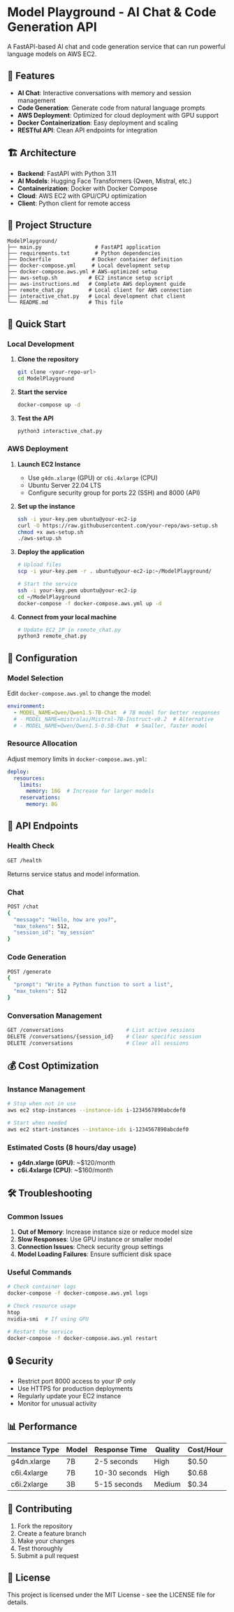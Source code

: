 # Model Playground - AI Chat & Code Generation API

A FastAPI-based AI chat and code generation service that can run powerful language models on AWS EC2.

## 🚀 Features

- **AI Chat**: Interactive conversations with memory and session management
- **Code Generation**: Generate code from natural language prompts
- **AWS Deployment**: Optimized for cloud deployment with GPU support
- **Docker Containerization**: Easy deployment and scaling
- **RESTful API**: Clean API endpoints for integration

## 🏗️ Architecture

- **Backend**: FastAPI with Python 3.11
- **AI Models**: Hugging Face Transformers (Qwen, Mistral, etc.)
- **Containerization**: Docker with Docker Compose
- **Cloud**: AWS EC2 with GPU/CPU optimization
- **Client**: Python client for remote access

## 📁 Project Structure

```
ModelPlayground/
├── main.py                 # FastAPI application
├── requirements.txt        # Python dependencies
├── Dockerfile             # Docker container definition
├── docker-compose.yml     # Local development setup
├── docker-compose.aws.yml # AWS-optimized setup
├── aws-setup.sh          # EC2 instance setup script
├── aws-instructions.md   # Complete AWS deployment guide
├── remote_chat.py        # Local client for AWS connection
├── interactive_chat.py   # Local development chat client
└── README.md             # This file
```

## 🚀 Quick Start

### Local Development

1. **Clone the repository**
   ```bash
   git clone <your-repo-url>
   cd ModelPlayground
   ```

2. **Start the service**
   ```bash
   docker-compose up -d
   ```

3. **Test the API**
   ```bash
   python3 interactive_chat.py
   ```

### AWS Deployment

1. **Launch EC2 Instance**
   - Use `g4dn.xlarge` (GPU) or `c6i.4xlarge` (CPU)
   - Ubuntu Server 22.04 LTS
   - Configure security group for ports 22 (SSH) and 8000 (API)

2. **Set up the instance**
   ```bash
   ssh -i your-key.pem ubuntu@your-ec2-ip
   curl -O https://raw.githubusercontent.com/your-repo/aws-setup.sh
   chmod +x aws-setup.sh
   ./aws-setup.sh
   ```

3. **Deploy the application**
   ```bash
   # Upload files
   scp -i your-key.pem -r . ubuntu@your-ec2-ip:~/ModelPlayground/
   
   # Start the service
   ssh -i your-key.pem ubuntu@your-ec2-ip
   cd ~/ModelPlayground
   docker-compose -f docker-compose.aws.yml up -d
   ```

4. **Connect from your local machine**
   ```bash
   # Update EC2_IP in remote_chat.py
   python3 remote_chat.py
   ```

## 🔧 Configuration

### Model Selection

Edit `docker-compose.aws.yml` to change the model:

```yaml
environment:
  - MODEL_NAME=Qwen/Qwen1.5-7B-Chat  # 7B model for better responses
  # - MODEL_NAME=mistralai/Mistral-7B-Instruct-v0.2  # Alternative
  # - MODEL_NAME=Qwen/Qwen1.5-0.5B-Chat  # Smaller, faster model
```

### Resource Allocation

Adjust memory limits in `docker-compose.aws.yml`:

```yaml
deploy:
  resources:
    limits:
      memory: 16G  # Increase for larger models
    reservations:
      memory: 8G
```

## 📡 API Endpoints

### Health Check
```bash
GET /health
```
Returns service status and model information.

### Chat
```bash
POST /chat
{
  "message": "Hello, how are you?",
  "max_tokens": 512,
  "session_id": "my_session"
}
```

### Code Generation
```bash
POST /generate
{
  "prompt": "Write a Python function to sort a list",
  "max_tokens": 512
}
```

### Conversation Management
```bash
GET /conversations                    # List active sessions
DELETE /conversations/{session_id}    # Clear specific session
DELETE /conversations                 # Clear all sessions
```

## 💰 Cost Optimization

### Instance Management
```bash
# Stop when not in use
aws ec2 stop-instances --instance-ids i-1234567890abcdef0

# Start when needed
aws ec2 start-instances --instance-ids i-1234567890abcdef0
```

### Estimated Costs (8 hours/day usage)
- **g4dn.xlarge (GPU)**: ~$120/month
- **c6i.4xlarge (CPU)**: ~$160/month

## 🛠️ Troubleshooting

### Common Issues

1. **Out of Memory**: Increase instance size or reduce model size
2. **Slow Responses**: Use GPU instance or smaller model
3. **Connection Issues**: Check security group settings
4. **Model Loading Failures**: Ensure sufficient disk space

### Useful Commands

```bash
# Check container logs
docker-compose -f docker-compose.aws.yml logs

# Check resource usage
htop
nvidia-smi  # If using GPU

# Restart the service
docker-compose -f docker-compose.aws.yml restart
```

## 🔒 Security

- Restrict port 8000 access to your IP only
- Use HTTPS for production deployments
- Regularly update your EC2 instance
- Monitor for unusual activity

## 📊 Performance

| Instance Type | Model | Response Time | Quality | Cost/Hour |
|---------------|-------|---------------|---------|-----------|
| g4dn.xlarge   | 7B    | 2-5 seconds   | High    | $0.50     |
| c6i.4xlarge   | 7B    | 10-30 seconds | High    | $0.68     |
| c6i.2xlarge   | 3B    | 5-15 seconds  | Medium  | $0.34     |

## 🤝 Contributing

1. Fork the repository
2. Create a feature branch
3. Make your changes
4. Test thoroughly
5. Submit a pull request

## 📄 License

This project is licensed under the MIT License - see the LICENSE file for details. 